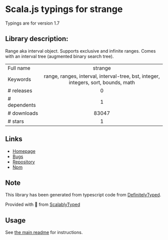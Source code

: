 
# Scala.js typings for strange

Typings are for version 1.7

## Library description:
Range aka interval object. Supports exclusive and infinite ranges. Comes with an interval tree (augmented binary search tree).

|                    |                 |
| ------------------ | :-------------: |
| Full name          | strange |
| Keywords           | range, ranges, interval, interval-tree, bst, integer, integers, sort, bounds, math |
| # releases         | 0 |
| # dependents       | 1 |
| # downloads        | 83047 |
| # stars            | 1 |

## Links
- [Homepage](https://github.com/moll/js-strange)
- [Bugs](https://github.com/moll/js-strange/issues)
- [Repository](https://github.com/moll/js-strange)
- [Npm](https://www.npmjs.com/package/strange)
    


## Note
This library has been generated from typescript code from [DefinitelyTyped](https://definitelytyped.org).

Provided with :purple_heart: from [ScalablyTyped](https://github.com/oyvindberg/ScalablyTyped)

## Usage
See [the main readme](../../readme.md) for instructions.


